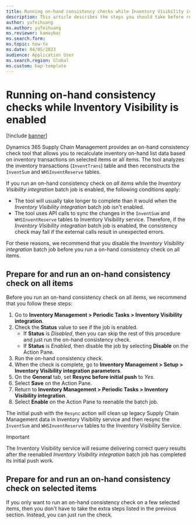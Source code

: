 ```yaml
---
title: Running on-hand consistency checks while Inventory Visibility is enabled
description: This article describes the steps you should take before running an on-hand consistency check while the Inventory Visibility integration batch job is enabled.
author: yufeihuang
ms.author: yufeihuang
ms.reviewer: kamaybac
ms.search.form:
ms.topic: how-to
ms.date: 04/05/2023
audience: Application User
ms.search.region: Global
ms.custom: bap-template
---
```


# Running on-hand consistency checks while Inventory Visibility is enabled

[!include [banner](../includes/banner.md)]

Dynamics 365 Supply Chain Management provides an on-hand consistency check tool that allows you to recalculate inventory on-hand list data based on inventory transactions on selected items or all items. The tool analyzes the inventory transactions (`InventTrans`) table and then reconstructs the `InventSum` and `WHSInventReserve` tables.

If you run an on-hand consistency check on *all items* while the *Inventory Visibility integration* batch job is enabled, the following conditions apply:

- The tool will usually take longer to complete than it would when the *Inventory Visibility integration* batch job isn't enabled.
- The tool uses API calls to sync the changes in the `InventSum` and `WHSInventReserve` tables to Inventory Visibility service. Therefore, if the *Inventory Visibility integration* batch job is enabled, the consistency check may fail if the external calls result in unexpected errors.  

For these reasons, we recommend that you disable the *Inventory Visibility integration* batch job before you run a on-hand consistency check on all items.

## Prepare for and run an on-hand consistency check on all items

Before you run an on-hand consistency check on all items, we recommend that you follow these steps:

1. Go to **Inventory Management \> Periodic Tasks \> Inventory Visibility integration**.
1. Check the **Status** value to see if the job is enabled.
    - If **Status** is *Disabled*, then you can skip the rest of this procedure and just run the on-hand consistency check.
    - If **Status** is *Enabled*, then disable the job by selecting **Disable** on the Action Pane.
1. Run the on-hand consistency check.
1. When the check is complete, go to **Inventory Management \> Setup \> Inventory Visibility integration parameters**.
1. On the **General** tab, set **Resync before initial push** to *Yes*.
1. Select **Save** on the Action Pane.
1. Return to **Inventory Management \> Periodic Tasks \> Inventory Visibility integration**.
1. Select **Enable** on the Action Pane to reenable the batch job.

The initial push with the `Resync` action will clean up legacy Supply Chain Management data in Inventory Visibility service and then resync the `InventSum` and `WHSInventReserve` tables to the Inventory Visibility Service.

> [!IMPORTANT]
> The Inventory Visibility service will resume delivering correct query results after the reenabled *Inventory Visibility integration* batch job has completed its initial push work.

## Prepare for and run an on-hand consistency check on selected items

If you only want to run an on-hand consistency check on a few selected items, then you don't have to take the extra steps listed in the previous section. Instead, you can just run the check.

